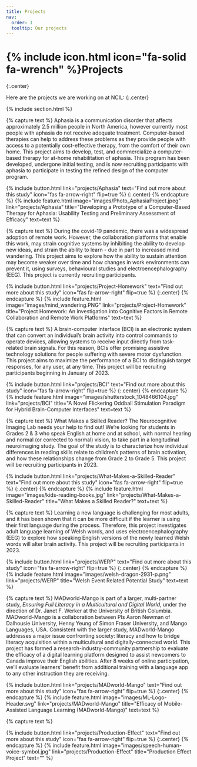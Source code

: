 ```yaml
---
title: Projects
nav:
  order: 1
  tooltip: Our projects
---
```


# {% include icon.html icon="fa-solid fa-wrench" %}Projects
{:.center}

Here are the projects we are working on at NCIL:
{:.center}

{% include section.html %}

{% capture text %}
Aphasia is a communication disorder that affects approximately 2.5 million people in North America, however currently most people with aphasia do not receive adequate treatment. Computer-based therapies can help to address these problems as they provide people with access to a potentially cost-effective therapy, from the comfort of their own home. This project aims to develop, test, and commercialize a computer-based therapy for at-home rehabilitation of aphasia. This program has been developed, undergone initial testing, and is now recruiting participants with aphasia to participate in testing the refined design of the computer program.

{%
  include button.html
  link="projects/Aphasia"
  text="Find out more about this study"
  icon="fas fa-arrow-right"
  flip=true
%}
{:.center}
{% endcapture %}
{%
  include feature.html
  image="images/Photo_AphasiaProject.jpeg"
  link="projects/Aphasia"
  title="Developing a Prototype of a Computer-Based Therapy for Aphasia: Usability Testing and Preliminary Assessment of Efficacy"
  text=text
%}

{% capture text %}
During the covid-19 pandemic, there was a widespread adoption of remote work. However, the collaboration platforms that enable this work, may strain cognitive systems by inhibiting the ability to develop new ideas, and strain the ability to learn - due in part to increased mind wandering. This project aims to explore how the ability to sustain attention may become weaker over time and how changes in work environments can prevent it, using surveys, behavioural studies and electroencephalography (EEG). This project is currently recruiting participants.

{%
  include button.html
  link="projects/Project-Homework"
  text="Find out more about this study"
  icon="fas fa-arrow-right"
  flip=true
%}
{:.center}
{% endcapture %}
{%
  include feature.html
  image="images/mind_wandering.PNG"
  link="projects/Project-Homework"
  title="Project Homework: An investigation into Cognitive Factors in Remote Collaboration and Remote Work Platforms"
  text=text
%}

{% capture text %}
A brain-computer interface (BCI) is an electronic system that can convert an individual’s brain activity into control commands to operate devices, allowing systems to receive input directly from task-related brain signals. For this reason, BCIs offer promising assistive technology solutions for people suffering with severe motor dysfunction. This project aims to maximize the performance of a BCI to distinguish target responses, for any user, at any time. This project will be recruiting participants beginning in January of 2023.

{%
  include button.html
  link="projects/BCI"
  text="Find out more about this study"
  icon="fas fa-arrow-right"
  flip=true
%}
{:.center}
{% endcapture %}
{%
  include feature.html
  image="images/shutterstock_1048466104.jpg"
  link="projects/BCI"
  title="A Novel Flickering Oddball Stimulation Paradigm for Hybrid Brain-Computer Interfaces"
  text=text
%}

{% capture text %}
What Makes a Skilled Reader? The Neurocognitive Imaging Lab needs your help to find out! We’re looking for students in Grades 2 & 3 who speak English at home and at school, with normal hearing and normal (or corrected to normal) vision, to take part in a longitudinal neuroimaging study. The goal of the study is to characterize how individual differences in reading skills relate to children’s patterns of brain activation, and how these relationships change from Grade 2 to Grade 5. This project will be recruiting participants in 2023.

{%
  include button.html
  link="projects/What-Makes-a-Skilled-Reader"
  text="Find out more about this study"
  icon="fas fa-arrow-right"
  flip=true
%}
{:.center}
{% endcapture %}
{%
  include feature.html
  image="images/kids-reading-books.jpg"
  link="projects/What-Makes-a-Skilled-Reader"
  title="What Makes a Skilled Reader?"
  text=text
%}

{% capture text %}
Learning a new language is challenging for most adults, and it has been shown that it can be more difficult if the learner is using their first language during the process. Therefore, this project investigates adult language learning of Welsh words, and uses electroencephalography (EEG) to explore how speaking English versions of the newly learned Welsh words will alter brain activity. This project will be recruiting participants in 2023.

{%
  include button.html
  link="projects/WERP"
  text="Find out more about this study"
  icon="fas fa-arrow-right"
  flip=true
%}
{:.center}
{% endcapture %}
{%
  include feature.html
  image="images/welsh-dragon-2931-p.png"
  link="projects/WERP"
  title="Welsh Event Related Potential Study"
  text=text
%}

{% capture text %}
MADworld-Mango is part of a larger, multi-partner study, _Ensuring Full Literacy in a Multicultural and Digital World_, under the direction of Dr. Janet F. Werker at the University of British Columbia. MADworld-Mango is a collaboration between PIs Aaron Newman of Dalhousie University, Henny Yeung of Simon Fraser University, and Mango Languages, USA. Consistent with the larger study, MADworld-Mango addresses a major issue confronting society: literacy and how to bridge literacy acquisition within a multicultural and digitally-connected world.  This project has formed a research-industry-community partnership to evaluate the efficacy of a digital learning platform designed to assist newcomers to Canada improve their English abilities. After 8 weeks of online participation, we’ll evaluate learners’ benefit from additional training with a language app to any other instruction they are receiving. 

{%
  include button.html
  link="projects/MADworld-Mango"
  text="Find out more about this study"
  icon="fas fa-arrow-right"
  flip=true
%}
{:.center}
{% endcapture %}
{%
  include feature.html
  image="images/ML-Logo-Header.svg"
  link="projects/MADworld-Mango"
  title="Efficacy of Mobile-Assisted Language Learning (MADworld-Mango)"
  text=text
%}

{% capture text %}

{%
  include button.html
  link="projects/Production-Effect"
  text="Find out more about this study"
  icon="fas fa-arrow-right"
  flip=true
%}
{:.center}
{% endcapture %}
{%
  include feature.html
  image="images/speech-human-voice-symbol.jpg"
  link="projects/Production-Effect"
  title="Production Effect Project"
  text=""
%}




